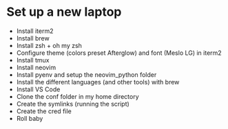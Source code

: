 # Set up a new laptop

- Install iterm2
- Install brew
- Install zsh + oh my zsh
- Configure theme (colors preset Afterglow) and font (Meslo LG) in iterm2
- Install tmux
- Install neovim
- Install pyenv and setup the neovim_python folder
- Install the different languages (and other tools) with brew
- Install VS Code
- Clone the conf folder in my home directory
- Create the symlinks (running the script)
- Create the cred file
- Roll baby
